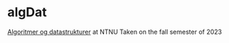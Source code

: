# algDat
[Algoritmer og datastrukturer](https://www.ntnu.no/studier/emner/IDATT2101#tab=omEmnet) at NTNU
Taken on the fall semester of 2023


